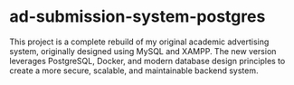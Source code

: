 # ad-submission-system-postgres
This project is a complete rebuild of my original academic advertising system, originally designed using MySQL and XAMPP. The new version leverages PostgreSQL, Docker, and modern database design principles to create a more secure, scalable, and maintainable backend system.
